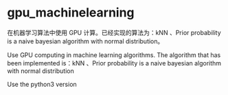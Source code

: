 # gpu_machinelearning
在机器学习算法中使用 GPU 计算。已经实现的算法为：kNN 、Prior probability is a naive bayesian algorithm with normal distribution。

Use GPU computing in machine learning algorithms. The algorithm that has been implemented is：kNN 、Prior probability is a naive bayesian algorithm with normal distribution

Use the python3 version




